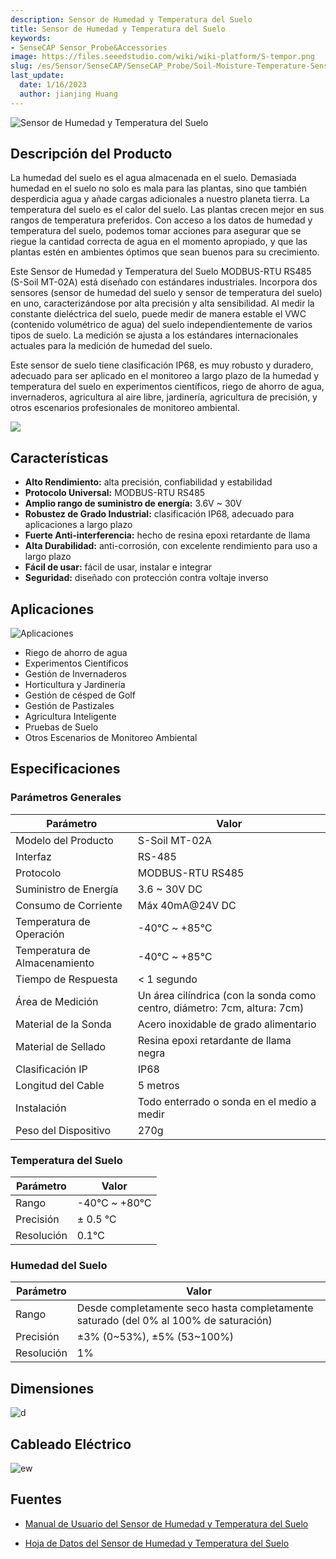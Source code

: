 ```yaml
---
description: Sensor de Humedad y Temperatura del Suelo
title: Sensor de Humedad y Temperatura del Suelo
keywords:
- SenseCAP Sensor_Probe&Accessories
image: https://files.seeedstudio.com/wiki/wiki-platform/S-tempor.png
slug: /es/Sensor/SenseCAP/SenseCAP_Probe/Soil-Moisture-Temperature-Sensor
last_update:
  date: 1/16/2023
  author: jianjing Huang
---
```


![Sensor de Humedad y Temperatura del Suelo](https://files.seeedstudio.com/wiki/Soil_Moisture_Temperature_Sensor/101990668_2.png)

## Descripción del Producto

La humedad del suelo es el agua almacenada en el suelo. Demasiada humedad en el suelo no solo es mala para las plantas, sino que también desperdicia agua y añade cargas adicionales a nuestro planeta tierra. La temperatura del suelo es el calor del suelo. Las plantas crecen mejor en sus rangos de temperatura preferidos. Con acceso a los datos de humedad y temperatura del suelo, podemos tomar acciones para asegurar que se riegue la cantidad correcta de agua en el momento apropiado, y que las plantas estén en ambientes óptimos que sean buenos para su crecimiento.

Este Sensor de Humedad y Temperatura del Suelo MODBUS-RTU RS485 (S-Soil MT-02A) está diseñado con estándares industriales. Incorpora dos sensores (sensor de humedad del suelo y sensor de temperatura del suelo) en uno, caracterizándose por alta precisión y alta sensibilidad. Al medir la constante dieléctrica del suelo, puede medir de manera estable el VWC (contenido volumétrico de agua) del suelo independientemente de varios tipos de suelo. La medición se ajusta a los estándares internacionales actuales para la medición de humedad del suelo.

Este sensor de suelo tiene clasificación IP68, es muy robusto y duradero, adecuado para ser aplicado en el monitoreo a largo plazo de la humedad y temperatura del suelo en experimentos científicos, riego de ahorro de agua, invernaderos, agricultura al aire libre, jardinería, agricultura de precisión, y otros escenarios profesionales de monitoreo ambiental.

[![](https://files.seeedstudio.com/wiki/Seeed-WiKi/docs/images/300px-Get_One_Now_Banner-ragular.png)](https://www.seeedstudio.com/RS485-Soil-Moisture-Temperature-Sensor-S-Soil-MT-02-p-4634.html)

## Características

* **Alto Rendimiento:** alta precisión, confiabilidad y estabilidad
* **Protocolo Universal:** MODBUS-RTU RS485
* **Amplio rango de suministro de energía:** 3.6V ~ 30V
* **Robustez de Grado Industrial:** clasificación IP68, adecuado para aplicaciones a largo plazo
* **Fuerte Anti-interferencia:** hecho de resina epoxi retardante de llama
* **Alta Durabilidad:** anti-corrosión, con excelente rendimiento para uso a largo plazo
* **Fácil de usar:** fácil de usar, instalar e integrar
* **Seguridad:** diseñado con protección contra voltaje inverso

## Aplicaciones

![Aplicaciones](https://files.seeedstudio.com/wiki/Soil_Moisture_Temperature_Sensor/Applications.png)

* Riego de ahorro de agua
* Experimentos Científicos
* Gestión de Invernaderos
* Horticultura y Jardinería
* Gestión de césped de Golf
* Gestión de Pastizales
* Agricultura Inteligente
* Pruebas de Suelo
* Otros Escenarios de Monitoreo Ambiental

## Especificaciones

### Parámetros Generales

| Parámetro | Valor |
|-----------|-------|
| Modelo del Producto | S-Soil MT-02A |
| Interfaz | RS-485 |
| Protocolo | MODBUS-RTU RS485 |
| Suministro de Energía | 3.6 ~ 30V DC |
| Consumo de Corriente | Máx 40mA@24V DC |
| Temperatura de Operación | -40℃ ~ +85℃ |
| Temperatura de Almacenamiento | -40℃ ~ +85℃ |
| Tiempo de Respuesta | < 1 segundo |
| Área de Medición | Un área cilíndrica (con la sonda como centro, diámetro: 7cm, altura: 7cm) |
| Material de la Sonda | Acero inoxidable de grado alimentario |
| Material de Sellado | Resina epoxi retardante de llama negra |
| Clasificación IP | IP68 |
| Longitud del Cable | 5 metros |
| Instalación | Todo enterrado o sonda en el medio a medir |
| Peso del Dispositivo | 270g |

### Temperatura del Suelo

| Parámetro | Valor |
|-----------|-------|
| Rango | -40℃ ~ +80℃ |
| Precisión | ± 0.5 ℃ |
| Resolución | 0.1℃ |

### Humedad del Suelo

| Parámetro | Valor |
|-----------|-------|
| Rango | Desde completamente seco hasta completamente saturado (del 0% al 100% de saturación) |
| Precisión | ±3% (0~53%), ±5% (53~100%) |
| Resolución | 1% |

## Dimensiones

![d](https://files.seeedstudio.com/wiki/Soil_Moisture_Temperature_Sensor/probe_dimensions.png)

## Cableado Eléctrico

![ew](https://files.seeedstudio.com/wiki/Soil_Moisture_Temperature_Sensor/wiring_diagram.png)

## Fuentes

* [Manual de Usuario del Sensor de Humedad y Temperatura del Suelo](https://files.seeedstudio.com/wiki/Soil_Moisture_Temperature_Sensor/SoilMoisture&TemperatureSensorUserManual-S-SoilMT-02.pdf)

* [Hoja de Datos del Sensor de Humedad y Temperatura del Suelo](https://files.seeedstudio.com/wiki/Soil_Moisture_Temperature_Sensor/RS485SoilMoisture&TemperatureSensor(S-SoilMT-02)-Datasheet.pdf)